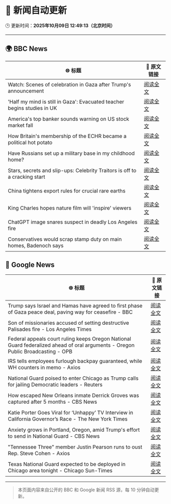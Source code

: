 # 🧠 新闻自动更新

🕒 更新时间：**2025年10月09日 12:49:13（北京时间）**

---

## 🌍 BBC News

| 🌐 标题 | 🔗 原文链接 |
|--------|-------------|
| Watch: Scenes of celebration in Gaza after Trump's announcement | [阅读全文](https://www.bbc.com/news/videos/c5yennkdjyyo?at_medium=RSS&at_campaign=rss) |
| 'Half my mind is still in Gaza': Evacuated teacher begins studies in UK | [阅读全文](https://www.bbc.com/news/articles/cx25qy1804ro?at_medium=RSS&at_campaign=rss) |
| America's top banker sounds warning on US stock market fall | [阅读全文](https://www.bbc.com/news/articles/cg5ej03p604o?at_medium=RSS&at_campaign=rss) |
| How Britain's membership of the ECHR became a political hot potato | [阅读全文](https://www.bbc.com/news/articles/cm283eqje03o?at_medium=RSS&at_campaign=rss) |
| Have Russians set up a military base in my childhood home? | [阅读全文](https://www.bbc.com/news/articles/c4gj7p96nd0o?at_medium=RSS&at_campaign=rss) |
| Stars, secrets and slip-ups: Celebrity Traitors is off to a cracking start | [阅读全文](https://www.bbc.com/news/articles/c2038w7lgx1o?at_medium=RSS&at_campaign=rss) |
| China tightens export rules for crucial rare earths | [阅读全文](https://www.bbc.com/news/articles/ckgzl0nwvd7o?at_medium=RSS&at_campaign=rss) |
| King Charles hopes nature film will 'inspire' viewers | [阅读全文](https://www.bbc.com/news/articles/cd63dxxv9jpo?at_medium=RSS&at_campaign=rss) |
| ChatGPT image snares suspect in deadly Los Angeles fire | [阅读全文](https://www.bbc.com/news/articles/c8exz5yg14ko?at_medium=RSS&at_campaign=rss) |
| Conservatives would scrap stamp duty on main homes, Badenoch says | [阅读全文](https://www.bbc.com/news/articles/c20zv94ldpko?at_medium=RSS&at_campaign=rss) |

## 📰 Google News

| 🌐 标题 | 🔗 原文链接 |
|--------|-------------|
| Trump says Israel and Hamas have agreed to first phase of Gaza peace deal, paving way for ceasefire - BBC | [阅读全文](https://news.google.com/rss/articles/CBMiVEFVX3lxTE5RUENINEF0TGxRbGtNeTFUclZfTm0xUTc1UlFlUmRFTGlraENZd2s2Y3U0enRDUG0yNjJOdHBWRFdwR01ndEhWc2pxM0lYSG8wVS10dA?oc=5) |
| Son of missionaries accused of setting destructive Palisades fire - Los Angeles Times | [阅读全文](https://news.google.com/rss/articles/CBMioAFBVV95cUxOY2hiSWFDM1QxVTdUZzdSdzJrOVhlU3NlQnlMLVNvcC1XWVlQc1hzVHQyUVVlR2VhS1hIRXU4ckFMakdFVXd4ZnpXWXM1NzYzR1VzaUdoaDVqYVllNGNtVExZbTNfX2hPRjdWcHZWRmxUZFplNEZqSUREVzN6dDdOZXZ1cDZKQlB2bXRLMmZLblptS0Y0NmlVZHgtbl93Qi16?oc=5) |
| Federal appeals court ruling keeps Oregon National Guard federalized ahead of oral arguments - Oregon Public Broadcasting - OPB | [阅读全文](https://news.google.com/rss/articles/CBMivwFBVV95cUxPdXhtVmdqTUdvTVloMkVEMDBzQU5xampEajNJeVh1ekVUWG0xdXRsQUo5b09vVTJBbUJOaXFEUTYtS25OcWtpTEdqOHdrNjI3aUE5WWZZSy1Rb0VpV3l4eVg5eU9ZQi1jSWNKRk5vV3ZxaXNFZEZaQWpVcklhM3UwZXdkV2FXTEpGVXZaTjZsWU5RWFVjZEV5N0NaNzJpTHpERUgzelBYSXRCZVU4aDE5VmQ4MFloaHV1XzNuYkgyTQ?oc=5) |
| IRS tells employees furlough backpay guaranteed, while WH counters in memo - Axios | [阅读全文](https://news.google.com/rss/articles/CBMihwFBVV95cUxORFJlWnRJak04LUFhZW5jcG1DWnhEeFp5UExaLWVEVWRYdXA5X2FlVFhtZXh3LUdlZEljbmlvZ2FTa2lIZmZ5dS1Canp1RTJoczJ4SDc5V1dXb21YcVl2Rlg2anc4S3Q4aXpSS2ZXOTVuVmFhQTNCbGlBUnBFOFBJcEhXbGxyenc?oc=5) |
| National Guard poised to enter Chicago as Trump calls for jailing Democratic leaders - Reuters | [阅读全文](https://news.google.com/rss/articles/CBMixgFBVV95cUxNSXJMWnJBdzM4YU9Yd0EtdUN6RG1xeDQyMlBQczNnXzVfTUtCaV85aWVXSkVDZUVsZmNlTU0ybjFTNnZHWWs4QnhKNnJSWVQzWTdMblJ4UURSZDdPV29NVmdHU3RkblNzUzdndUVvSFI5eW9KN04zaFhlVTRTYVRjdkFIVmp6VmpnQmJwSE42OXVoV2pmV0VBcU56YUcwODB1WjdCaEp6VEdVR1VvcWoyald4bVV2TGJuRFU0QkIzbGJLQUlSRGc?oc=5) |
| How escaped New Orleans inmate Derrick Groves was captured after 5 months - CBS News | [阅读全文](https://news.google.com/rss/articles/CBMiogFBVV95cUxQRmRza2Q4cVQ2VUptdWJPckhkNG8yNkVkUnhLT1dFRUwxZHBmS091RzBkMjEtVXNBZEUyVVI0bldwSzFaVkFiMlE1eU5LTFNadWlKSVozTWtpblA2elB3c045TUVqeU1pZGdYV3BkTnNfNEpDbWQ5ZTdDdlpKbFp2OUlWV0lId0hVckl4emZLZHprRnFqNmNlb2dnU1BLVG1paUHSAacBQVVfeXFMTW5SeTJZUGpiT0laTlRtR2ZGV0VwR2lvOXpLWWZsQU10ZFRySmJPcnQwRm9qWkZZelA4NDZtU3J3dmlLRXpxMGNOV3RFQkFpQURtUEtZeDlhenI4bV8zamIwc3BCdjUzdFp5SDFMR29TMkdZOGZ6SjNQR2Z5OWJXOFZidy01VWs0UjZSY1FaTlB1ZG1TMnpYSzlsanRqRkZ1aUwtTHF1TGs?oc=5) |
| Katie Porter Goes Viral for ‘Unhappy’ TV Interview in California Governor’s Race - The New York Times | [阅读全文](https://news.google.com/rss/articles/CBMivAFBVV95cUxPN2hNWXA1a29jaURzMUZPSmtNRkNmejVIakVfcGVOQmliLWQxQlRqTVo3Wi14Wks2clNCdi1fUHBhYUVsVnVvbTF2VWNYbk9tUVdGeEZ1aEpRUjctYi00YmJjeFQ5V0N4RXBKNWlSZGFMTnlxemJhZlFJQ3J5akhkM3lsd3dJdXd2YW11U0xwRVpDQllObVNRN0ZTNW5OVjNSNmsxZjlEWUtJTVllMkpTRHpJNm9fWDl2WlIwSg?oc=5) |
| Anxiety grows in Portland, Oregon, amid Trump's effort to send in National Guard - CBS News | [阅读全文](https://news.google.com/rss/articles/CBMilgFBVV95cUxPWTkzb2tOSmk0VjdvVm1FX0NIUExoSG5SbHZ4T21zUUc1V183SlUzYmxQTV9fcUtZVTNLRThlVE12UGdoX0hSNmlTamhkWDJFaExmRTdQd0dnTUJFOVFyVVVwbDNQMWk2S2lPbGVROFREdVJYWHFMMUNRcnZPaGJNd1NmRC1HYlZPaWtTVk9MSTYxejU1c2fSAZsBQVVfeXFMTkVMU1FSUDVJaUE5Qkl0bHF2RWM4T09sQmlZOG94cjJ5dzF6ZjNHNGsyNzZsTXJ1d3VaOUxRNTVrdms4NzkzTV9jVUFKd25FTEZSdGhwamVyRUhRdkRwRldXRDRUSDRzV3RQcjMyQ1NQelFwQWR0VjFzSUVjX0ltYVZSTGJwQ0x0QW9YUXBrV21pRFVYaTJxbHV3Rkk?oc=5) |
| "Tennessee Three" member Justin Pearson runs to oust Rep. Steve Cohen - Axios | [阅读全文](https://news.google.com/rss/articles/CBMigAFBVV95cUxQbWxHSDUxZndWNW5FRllXbTZwNTVUTVBzX2dma2ExeVdkb3pVbTRlVTdycWd3a0Z5TDRpb0pDQWxXUUZHMHduZkhZMEdnNHN0a2tocjdiN2xUbjA0R1JteC0xci14Z0lPYkV1NFZZOGpPWmlIOWJIbkROblRJclVjUQ?oc=5) |
| Texas National Guard expected to be deployed in Chicago area tonight - Chicago Sun-Times | [阅读全文](https://news.google.com/rss/articles/CBMilgFBVV95cUxPTE0wb3UtUEk4YzlSbGI0enVpWGt2MTNUM1dzNUIyXzBuYjJYSWhTdDB1U2duYjl3VE9FQ1hkMVdhZmxlNXZ2RjQ5SVBuXzRiemdKTUZ1U2xaVVdwdjVpcHNhb0VzYXJmaTBYdDBpcDIzTG5sLWgzSjNzWDZlYzVrSTF1eElvMHBsRDZRWTZ4RUVCeElBSlE?oc=5) |

---
> 本页面内容来自公开的 BBC 和 Google 新闻 RSS 源，每 10 分钟自动更新。